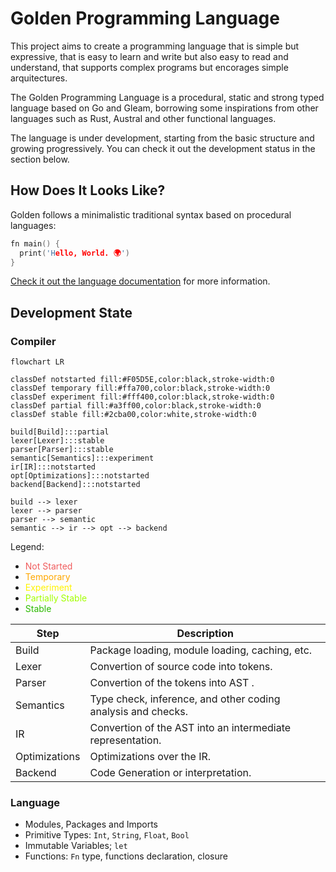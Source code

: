 # Golden Programming Language

This project aims to create a programming language that is simple but expressive, that is easy to learn and write but also easy to read and understand, that supports complex programs but encorages simple arquitectures. 

The Golden Programming Language is a procedural, static and strong typed language based on Go and Gleam, borrowing some inspirations from other languages such as Rust, Austral and other functional languages.

The language is under development, starting from the basic structure and growing progressively. You can check it out the development status in the section below.

## How Does It Looks Like?

Golden follows a minimalistic traditional syntax based on procedural languages:

```c
fn main() {
  print('Hello, World. 🌍')
}
```

[Check it out the language documentation](./.docs/index.md) for more information.


## Development State

### Compiler

```mermaid
flowchart LR

classDef notstarted fill:#F05D5E,color:black,stroke-width:0
classDef temporary fill:#ffa700,color:black,stroke-width:0
classDef experiment fill:#fff400,color:black,stroke-width:0
classDef partial fill:#a3ff00,color:black,stroke-width:0
classDef stable fill:#2cba00,color:white,stroke-width:0

build[Build]:::partial
lexer[Lexer]:::stable
parser[Parser]:::stable
semantic[Semantics]:::experiment
ir[IR]:::notstarted
opt[Optimizations]:::notstarted
backend[Backend]:::notstarted

build --> lexer
lexer --> parser
parser --> semantic
semantic --> ir --> opt --> backend
```

Legend:

- <span style="color:#F05D5E">Not Started</span>
- <span style="color:#ffa700">Temporary</span>
- <span style="color:#fff400">Experiment</span>
- <span style="color:#a3ff00">Partially Stable</span>
- <span style="color:#2cba00">Stable</span>

| Step          | Description                                                  |
|---------------|--------------------------------------------------------------|
| Build         | Package loading, module loading, caching, etc.               |
| Lexer         | Convertion of source code into tokens.                       |
| Parser        | Convertion of the tokens into AST .                          |
| Semantics     | Type check, inference, and other coding analysis and checks. |
| IR            | Convertion of the AST into an intermediate representation.   |
| Optimizations | Optimizations over the IR.                                   |
| Backend       | Code Generation or interpretation.                           |

### Language

- Modules, Packages and Imports
- Primitive Types: `Int`, `String`, `Float`, `Bool`
- Immutable Variables; `let`
- Functions: `Fn` type, functions declaration, closure

